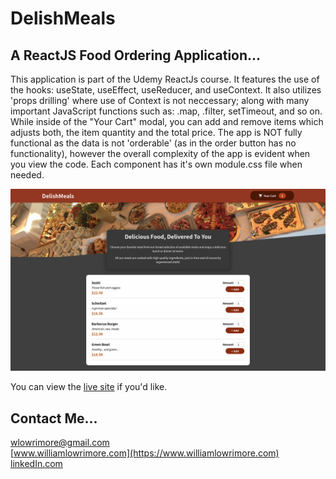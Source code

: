 # DelishMeals
## A ReactJS Food Ordering Application...

This application is part of the Udemy ReactJs course.  It features the use of the hooks: useState, useEffect, useReducer, and useContext.  It also utilizes 'props drilling' where use of Context is not neccessary; along with many important JavaScript functions such as: .map, .filter, setTimeout, and so on. While inside of the "Your Cart" modal, you can add and remove items which adjusts both, the item quantity and the total price.  The app is NOT fully functional as the data is not 'orderable' (as in the order button has no functionality), however the overall complexity of the app is evident when you view the code.  Each component has it's own module.css file when needed.

<img src='src/assets/foodPic.png' alt='example' />

You can view the <a href='' target='_blank' rel='noreferrer'>live site</a> if you'd like.

## Contact Me...
[wlowrimore@gmail.com](mailto:wlowrimore@gmail.com)<br>
[www.williamlowrimore.com](https://www.williamlowrimore.com)<br>
[linkedIn.com](www.linkedin.com/in/william-lowrimore-21778310)<br>